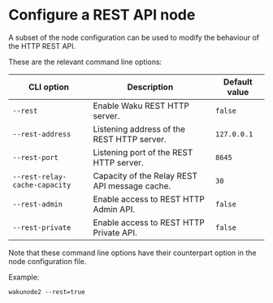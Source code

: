 
# Configure a REST API node

A subset of the node configuration can be used to modify the behaviour of the HTTP REST API.

These are the relevant command line options:

| CLI option | Description | Default value |
|------------|-------------|---------------|
|`--rest` | Enable Waku REST HTTP server. | `false` |
|`--rest-address` | Listening address of the REST HTTP server. | `127.0.0.1` |
|`--rest-port` | Listening port of the REST HTTP server. | `8645` |
|`--rest-relay-cache-capacity` | Capacity of the Relay REST API message cache. | `30` |
|`--rest-admin` | Enable access to REST HTTP Admin API. | `false` |
|`--rest-private` | Enable access to REST HTTP Private API. | `false` |

Note that these command line options have their counterpart option in the node configuration file.

Example:

```shell
wakunode2 --rest=true
```
